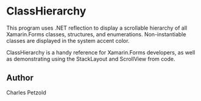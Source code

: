 ClassHierarchy
==============

This program uses .NET reflection to display a scrollable hierarchy of all Xamarin.Forms classes, structures, and enumerations.
Non-instantiable classes are displayed in the system accent color.

ClassHierarchy is a handy reference for Xamarin.Forms developers, as well as demonstrating using 
the StackLayout and ScrollView from code.

Author
------

Charles Petzold
